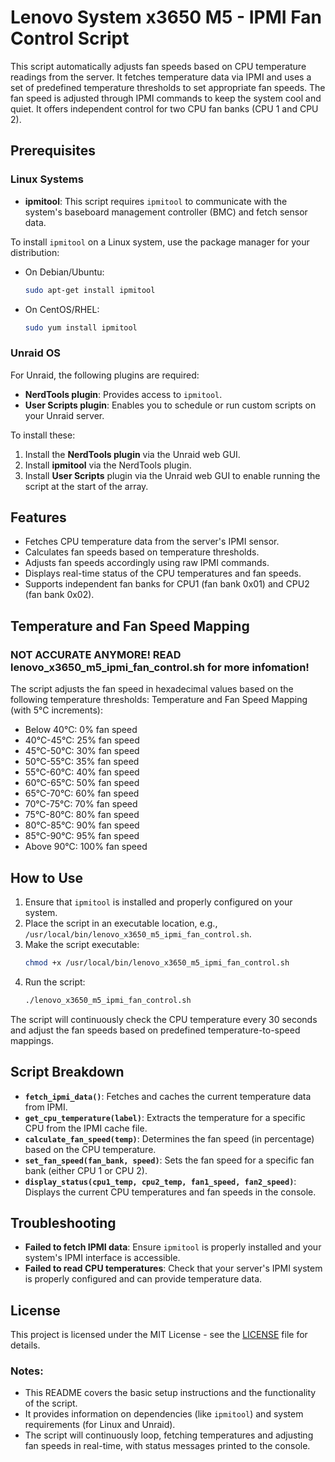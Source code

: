 # Lenovo System x3650 M5 - IPMI Fan Control Script

This script automatically adjusts fan speeds based on CPU temperature readings from the server. It fetches temperature data via IPMI and uses a set of predefined temperature thresholds to set appropriate fan speeds. The fan speed is adjusted through IPMI commands to keep the system cool and quiet. It offers independent control for two CPU fan banks (CPU 1 and CPU 2).

## Prerequisites

### Linux Systems
- **ipmitool**: This script requires `ipmitool` to communicate with the system's baseboard management controller (BMC) and fetch sensor data.
  
To install `ipmitool` on a Linux system, use the package manager for your distribution:

- On Debian/Ubuntu:
  ```bash
  sudo apt-get install ipmitool
  ```
- On CentOS/RHEL:
  ```bash
  sudo yum install ipmitool
  ```

### Unraid OS
For Unraid, the following plugins are required:
- **NerdTools plugin**: Provides access to `ipmitool`.
- **User Scripts plugin**: Enables you to schedule or run custom scripts on your Unraid server.

To install these:
1. Install the **NerdTools plugin** via the Unraid web GUI.
2. Install **ipmitool** via the NerdTools plugin.
3. Install **User Scripts** plugin via the Unraid web GUI to enable running the script at the start of the array.

## Features

- Fetches CPU temperature data from the server's IPMI sensor.
- Calculates fan speeds based on temperature thresholds.
- Adjusts fan speeds accordingly using raw IPMI commands.
- Displays real-time status of the CPU temperatures and fan speeds.
- Supports independent fan banks for CPU1 (fan bank 0x01) and CPU2 (fan bank 0x02).
  

## Temperature and Fan Speed Mapping
### NOT ACCURATE ANYMORE! READ lenovo_x3650_m5_ipmi_fan_control.sh for more infomation!

The script adjusts the fan speed in hexadecimal values based on the following temperature thresholds:
Temperature and Fan Speed Mapping (with 5°C increments):

- Below 40°C: 0% fan speed
- 40°C-45°C: 25% fan speed
- 45°C-50°C: 30% fan speed
- 50°C-55°C: 35% fan speed
- 55°C-60°C: 40% fan speed
- 60°C-65°C: 50% fan speed
- 65°C-70°C: 60% fan speed
- 70°C-75°C: 70% fan speed
- 75°C-80°C: 80% fan speed
- 80°C-85°C: 90% fan speed
- 85°C-90°C: 95% fan speed
- Above 90°C: 100% fan speed

## How to Use

1. Ensure that `ipmitool` is installed and properly configured on your system.
2. Place the script in an executable location, e.g., `/usr/local/bin/lenovo_x3650_m5_ipmi_fan_control.sh`.
3. Make the script executable:
   ```bash
   chmod +x /usr/local/bin/lenovo_x3650_m5_ipmi_fan_control.sh
   ```
4. Run the script:
   ```bash
   ./lenovo_x3650_m5_ipmi_fan_control.sh
   ```

The script will continuously check the CPU temperature every 30 seconds and adjust the fan speeds based on predefined temperature-to-speed mappings.

## Script Breakdown

- **`fetch_ipmi_data()`**: Fetches and caches the current temperature data from IPMI.
- **`get_cpu_temperature(label)`**: Extracts the temperature for a specific CPU from the IPMI cache file.
- **`calculate_fan_speed(temp)`**: Determines the fan speed (in percentage) based on the CPU temperature.
- **`set_fan_speed(fan_bank, speed)`**: Sets the fan speed for a specific fan bank (either CPU 1 or CPU 2).
- **`display_status(cpu1_temp, cpu2_temp, fan1_speed, fan2_speed)`**: Displays the current CPU temperatures and fan speeds in the console.

## Troubleshooting

- **Failed to fetch IPMI data**: Ensure `ipmitool` is properly installed and your system's IPMI interface is accessible.
- **Failed to read CPU temperatures**: Check that your server's IPMI system is properly configured and can provide temperature data.

## License

This project is licensed under the MIT License - see the [LICENSE](LICENSE) file for details.

### Notes:
- This README covers the basic setup instructions and the functionality of the script.
- It provides information on dependencies (like `ipmitool`) and system requirements (for Linux and Unraid).
- The script will continuously loop, fetching temperatures and adjusting fan speeds in real-time, with status messages printed to the console.
